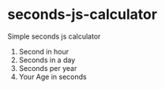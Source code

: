 # seconds-js-calculator
Simple seconds js calculator

1. Second in hour
2. Seconds in a day
3. Seconds per year
4. Your Age in seconds
